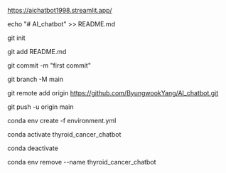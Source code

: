 https://aichatbot1998.streamlit.app/

echo "# AI_chatbot" >> README.md

git init

git add README.md

git commit -m "first commit"

git branch -M main

git remote add origin https://github.com/ByungwookYang/AI_chatbot.git

git push -u origin main

conda env create -f environment.yml


conda activate thyroid_cancer_chatbot


conda deactivate


conda env remove --name thyroid_cancer_chatbot
